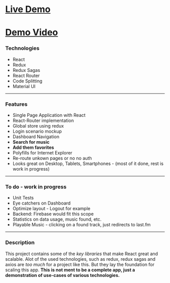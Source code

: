 # [ Live Demo](https://mokimo.github.io/react-music-searcher/#/searchmusic "# Live Demo")

# [Demo Video](https://drive.google.com/file/d/1-TsUCK9qQTJq-LpcsdzV4D-03E0o1o6x/view "# Demo Video")

### Technologies

- React
- Redux 
- Redux Sagas
- React Router
- Code Splitting
- Material UI

------------


### Features
- Single Page Application with React
- React-Router implementation
- Global store using redux
- Login scenario mockup
- Dashboard Navigation
- **Search for music**
- **Add them favorites**
- Polyfills for Internet Explorer
- Re-route unkown pages or no no auth
- Looks great on Desktop, Tablets, Smartphones  - (most of it done, rest is work in progress)

------------


### To do - work in progress

- Unit Tests
- Eye catchers on Dashboard
- Optimize layout - Logout for example
- Backend: Firebase would fit this scope
- Statistics on data usage, music found, etc.
- Playable Music - clicking on a found track, just redirects to last.fm



------------


### Description
This project contains some of the *key libraries* that make React great and scalable.
Alot of the used technologies, such as redux, redux sagas and axios are *too much* for a project like this. But they lay the foundation for scaling this app.
**This is not ment to be a complete app, just a demonstration of use-cases of various technologies.**